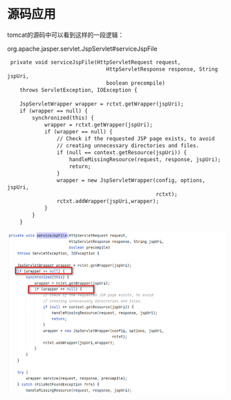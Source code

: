 # 源码应用

tomcat的源码中可以看到这样的一段逻辑：

org.apache.jasper.servlet.JspServlet#serviceJspFile

~~~
 private void serviceJspFile(HttpServletRequest request,
                                HttpServletResponse response, String jspUri,
                                boolean precompile)
	throws ServletException, IOException {

	JspServletWrapper wrapper = rctxt.getWrapper(jspUri);
	if (wrapper == null) {
		synchronized(this) {
			wrapper = rctxt.getWrapper(jspUri);
			if (wrapper == null) {
				// Check if the requested JSP page exists, to avoid
				// creating unnecessary directories and files.
				if (null == context.getResource(jspUri)) {
					handleMissingResource(request, response, jspUri);
					return;
				}
				wrapper = new JspServletWrapper(config, options, jspUri,
												rctxt);
				rctxt.addWrapper(jspUri,wrapper);
			}
		}
	}
~~~

![](../../images/java/double_check_1.png)

